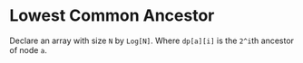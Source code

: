 Lowest Common Ancestor
======

Declare an array with size `N` by `Log[N]`. Where `dp[a][i]` is the `2^i`th ancestor of node `a`.
